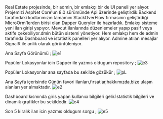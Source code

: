 Real Estate projesinde, bir admin, bir emlakçı bir de UI paneli yer alıyor.
Projemizi AspNet Core'un 8.0 sürümünde Api üzerinde geliştirdik.Backend tarafındaki kodlarımızın tamamını StackOverFlow firmasının geliştirdiği MicroOrm'lerden birisi olan Dapper Queryler ile hazırladık.
Emlakçı sisteme yeni ilan girişi yapıyor. Mevcut ilanlarında düzenlemeler yapıp pasif veya aktife çekebiliyor.dmin bütün sistemi yönetiyor. Hem emlakçı hem de admin tarafında Dashboard ve istatistik panelleri yer alıyor.
Admine atılan mesajlar SignalR ile anlık olarak görüntüleniyor.

Ana Sayfa Görünümü ;
![e1](https://github.com/enmertkaya/RealEstate_Dapper_Api/assets/151652097/8646e7f2-c4b7-4a40-b621-60ec8764207f)

Popüler Lokasyonlar icin Dapper ile yazmıs oldugum repository ;
![e3](https://github.com/enmertkaya/RealEstate_Dapper_Api/assets/151652097/81b3e704-bd85-4366-970e-294556ce9dea)

Popüler Lokasyonlar ana sayfada bu sekilde gözükür ;
![pL](https://github.com/enmertkaya/RealEstate_Dapper_Api/assets/151652097/a5148303-dbb9-42f0-b72d-962518c02f44)

Ana Sayfa içerisinde Günün favori ilanları,fırsatlar,hakkımızda,bize ulaşın alanları yer almaktadır.
![e2](https://github.com/enmertkaya/RealEstate_Dapper_Api/assets/151652097/a845a556-e28d-45fb-82ba-c4821463988f)

Dashboard kısmında giris yapan kullanıcı bilgileri gelir.İstatistik bilgileri ve dinamik grafikler bu sekildedir.
![e4](https://github.com/enmertkaya/RealEstate_Dapper_Api/assets/151652097/b4f2d568-6eab-44be-a309-577f9ac560e5)

Son 5 kiralık ilan icin yazmıs oldugum sorgu ;
![e5](https://github.com/enmertkaya/RealEstate_Dapper_Api/assets/151652097/cdbf02ba-ff4c-48f0-83e7-b79b9d23b5fd)
